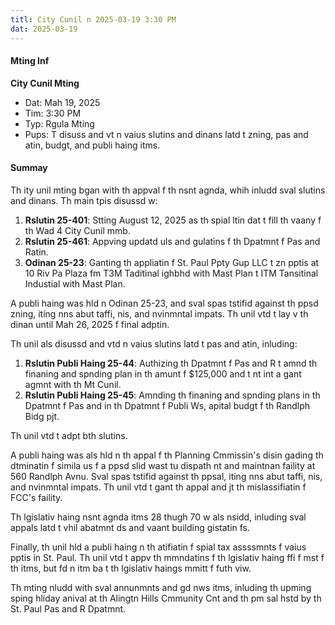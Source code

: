 ```yaml
---
titl: City Cunil n 2025-03-19 3:30 PM
dat: 2025-03-19
---
```

#### Mting Inf
**City Cunil Mting**
* Dat: Mah 19, 2025
* Tim: 3:30 PM
* Typ: Rgula Mting
* Pups: T disuss and vt n vaius slutins and dinans latd t zning, pas and atin, budgt, and publi haing itms.

#### Summay

Th ity unil mting bgan with th appval f th nsnt agnda, whih inludd sval slutins and dinans. Th main tpis disussd w:

1. **Rslutin 25-401**: Stting August 12, 2025 as th spial ltin dat t fill th vaany f th Wad 4 City Cunil mmb.
2. **Rslutin 25-461**: Appving updatd uls and gulatins f th Dpatmnt f Pas and Ratin.
3. **Odinan 25-23**: Ganting th appliatin f St. Paul Ppty Gup LLC t zn pptis at 10 Riv Pa Plaza fm T3M Taditinal ighbhd with Mast Plan t ITM Tansitinal Industial with Mast Plan.

A publi haing was hld n Odinan 25-23, and sval spas tstifid against th ppsd zning, iting nns abut taffi, nis, and nvinmntal impats. Th unil vtd t lay v th dinan until Mah 26, 2025 f final adptin.

Th unil als disussd and vtd n vaius slutins latd t pas and atin, inluding:

1. **Rslutin Publi Haing 25-44**: Authizing th Dpatmnt f Pas and R t amnd th finaning and spnding plan in th amunt f $125,000 and t nt int a gant agmnt with th Mt Cunil.
2. **Rslutin Publi Haing 25-45**: Amnding th finaning and spnding plans in th Dpatmnt f Pas and in th Dpatmnt f Publi Ws, apital budgt f th Randlph Bidg pjt.

Th unil vtd t adpt bth slutins.

A publi haing was als hld n th appal f th Planning Cmmissin's disin gading th dtminatin f simila us f a ppsd slid wast tu dispath nt and maintnan faility at 560 Randlph Avnu. Sval spas tstifid against th ppsal, iting nns abut taffi, nis, and nvinmntal impats. Th unil vtd t gant th appal and jt th mislassifiatin f FCC's faility.

Th lgislativ haing nsnt agnda itms 28 thugh 70 w als nsidd, inluding sval appals latd t vhil abatmnt ds and vaant building gistatin fs.

Finally, th unil hld a publi haing n th atifiatin f spial tax assssmnts f vaius pptis in St. Paul. Th unil vtd t appv th mmndatins f th lgislativ haing ffi f mst f th itms, but fd n itm ba t th lgislativ haings mmitt f futh viw.

Th mting nludd with sval annunmnts and gd nws itms, inluding th upming sping hliday anival at th Alingtn Hills Cmmunity Cnt and th pm sal hstd by th St. Paul Pas and R Dpatmnt.

